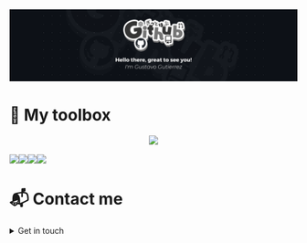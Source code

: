 <a href="https://www.linkedin.com/in/gustavo-gutierrez-9b101b19b/" target="_blank">
  <img src="BannerGitHub.png">
</a>

# 🧰  My toolbox
<p align="center">
  <a href="https://skillicons.dev">
    <img src="https://skillicons.dev/icons?i=python,javascript,html,css,md,mysql,mongodb,postgresql,aws,nodejs,bash,linux,git,github,postman,docker,kubernetes,terraform,fastapi,scikitlearn,tensorflow,tailwind,express&perline=8" />
  </a>
</p>

<p align="center" style="display:flex">
    <a href="https://www.credly.com/badges/5f5c9da7-00f9-4c58-aa97-7bf34cd7c91e/public_url">
      <img src="https://images.credly.com/size/110x110/images/00634f82-b07f-4bbd-a6bb-53de397fc3a6/image.png">
    </a>
    <a href="https://www.credly.com/badges/e5f8edfa-c79b-46ab-ba83-3de5e4a70145/public_url">
      <img src="https://images.credly.com/size/110x110/images/a253b994-caa6-4dd1-bf0e-434dd012b1f6/image.png">
    </a>
    <a href="https://www.credly.com/badges/7313ac5d-ac94-4bdf-ba36-7ecbb0078cd6/public_url">
      <img src="https://images.credly.com/size/110x110/images/87df3ac8-1afb-4bdc-80ee-bef9f8cb65d6/image.png">
    </a>
    <a href="https://www.credly.com/badges/c75623c8-243c-4387-84d1-1d1c22a95a5a/public_url">
      <img src="https://images.credly.com/size/110x110/images/9dc6345e-db80-44de-bb44-0c78775e53fa/image.png">
    </a>
</p>


# 📬 Contact me

<details>
  <summary>
    Get in touch
  </summary>

  - gustavo.gutierrez2003@outlook.com
  - [linkedin](https://www.linkedin.com/in/gustavo-gutierrez-319b43285/)
  
</details>
